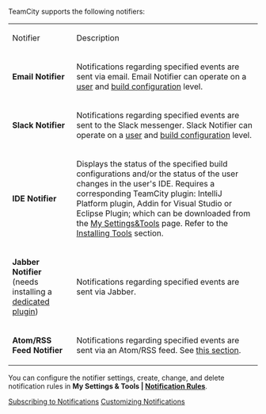 [//]: # (title: Notifier)
[//]: # (auxiliary-id: Notifier)

TeamCity supports the following notifiers:

<table><tr>

<td>

Notifier


</td>

<td>

Description


</td></tr><tr>

<td>

__Email Notifier__


</td>

<td>

Notifications regarding specified events are sent via email. Email Notifier can operate on a [user](subscribing-to-notifications.md#Subscribing+to+User-level+Notifications) and [build configuration](notifications.md) level.

</td></tr>

<tr>

<td>

__Slack Notifier__


</td>

<td>

Notifications regarding specified events are sent to the Slack messenger. Slack Notifier can operate on a [user](subscribing-to-notifications.md#Subscribing+to+User-level+Notifications) and [build configuration](notifications.md) level.

</td></tr>

<tr>

<td>

__IDE Notifier__


</td>

<td>

Displays the status of the specified build configurations and/or the status of the user changes in the user's IDE. Requires a corresponding TeamCity plugin: IntelliJ Platform plugin, Addin for Visual Studio or Eclipse Plugin; which can be downloaded from the [My Settings&amp;Tools](subscribing-to-notifications.md) page. Refer to the [Installing Tools](installing-tools.md) section. 


</td></tr><tr product="tc">

<td>

__Jabber Notifier__ (needs installing a [dedicated plugin](https://plugins.jetbrains.com/plugin/17722-notifier-jabber-xmpp))

</td>

<td>

Notifications regarding specified events are sent via Jabber.


</td></tr><tr product="tc">

<td>

__Atom/RSS Feed Notifier__


</td>

<td>

Notifications regarding specified events are sent via an Atom/RSS feed. See [this section](customizing-notifications.md#Syndication+Feed+Template).


</td></tr></table>

You can configure the notifier settings, create, change, and delete notification rules in __My Settings \& Tools | [Notification Rules](subscribing-to-notifications.md)__.

 <seealso>
        <category ref="user-guide">
            <a href="subscribing-to-notifications.md">Subscribing to Notifications</a>
        </category>
        <category ref="admin-guide" product="tc">
            <a href="customizing-notifications.md">Customizing Notifications</a>
        </category>
</seealso>